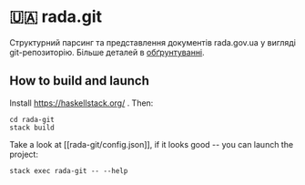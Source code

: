 # 🇺🇦 rada.git

Структурний парсинг та представлення документів rada.gov.ua у вигляді git-репозиторію. Більше деталей в [обґрунтуванні](https://github.com/vseloved/prj-nlp/pull/1).

## How to build and launch

Install https://haskellstack.org/ . Then:

```
cd rada-git
stack build
```

Take a look at [[rada-git/config.json]], if it looks good -- you can launch the project:

```
stack exec rada-git -- --help
```
